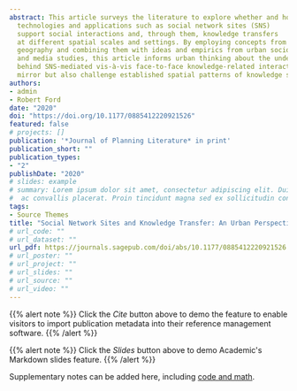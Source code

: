 ```yaml
---
abstract: This article surveys the literature to explore whether and how internet 
  technologies and applications such as social network sites (SNS)
  support social interactions and, through them, knowledge transfers 
  at different spatial scales and settings. By employing concepts from economic 
  geography and combining them with ideas and empirics from urban sociology, business, 
  and media studies, this article informs urban thinking about the underpinning mechanisms 
  behind SNS-mediated vis-à-vis face-to-face knowledge-related interactions and how they 
  mirror but also challenge established spatial patterns of knowledge spillovers.
authors:
- admin
- Robert Ford
date: "2020"
doi: "https://doi.org/10.1177/0885412220921526"
featured: false
# projects: []
publication: '*Journal of Planning Literature* in print'
publication_short: ""
publication_types:
- "2"
publishDate: "2020"
# slides: example
# summary: Lorem ipsum dolor sit amet, consectetur adipiscing elit. Duis posuere tellus
#  ac convallis placerat. Proin tincidunt magna sed ex sollicitudin condimentum.
tags:
- Source Themes
title: "Social Network Sites and Knowledge Transfer: An Urban Perspective"
# url_code: ""
# url_dataset: ""
url_pdf: https://journals.sagepub.com/doi/abs/10.1177/0885412220921526
# url_poster: ""
# url_project: ""
# url_slides: ""
# url_source: ""
# url_video: ""
---
```


{{% alert note %}}
Click the *Cite* button above to demo the feature to enable visitors to import publication metadata into their reference management software.
{{% /alert %}}

{{% alert note %}}
Click the *Slides* button above to demo Academic's Markdown slides feature.
{{% /alert %}}

Supplementary notes can be added here, including [code and math](https://sourcethemes.com/academic/docs/writing-markdown-latex/).
